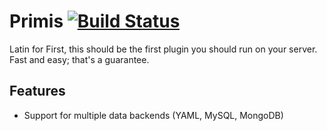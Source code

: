 # Primis [![Build Status](https://travis-ci.com/ArwenMC/Primis.svg?branch=develop)](https://travis-ci.com/ArwenMC/Primis)
Latin for First, this should be the first plugin you should run on your server. Fast and easy; that's a guarantee.
## Features
- Support for multiple data backends (YAML, MySQL, MongoDB)
